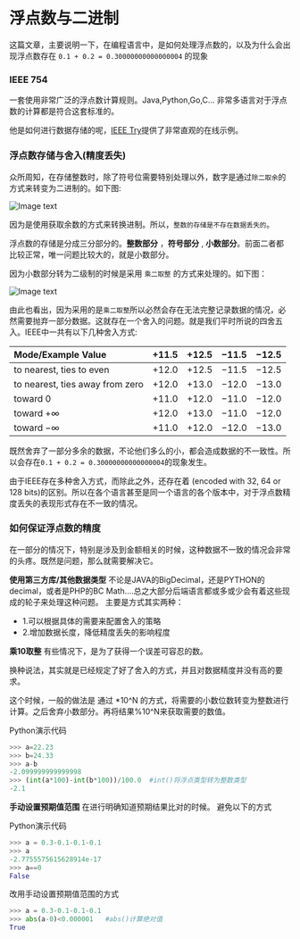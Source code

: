 浮点数与二进制
===
这篇文章，主要说明一下，在编程语言中，是如何处理浮点数的，以及为什么会出现浮点数存在 ``0.1 + 0.2 = 0.30000000000000004`` 的现象

### IEEE 754
一套使用非常广泛的浮点数计算规则。Java,Python,Go,C... 非常多语言对于浮点数的计算都是符合这套标准的。

他是如何进行数据存储的呢，[IEEE Try](https://www.h-schmidt.net/FloatConverter/IEEE754.html)提供了非常直观的在线示例。

### 浮点数存储与舍入(精度丢失)
众所周知，在存储整数时，除了符号位需要特别处理以外，数字是通过``除二取余``的方式来转变为二进制的。如下图:

![Image text](https://raw.githubusercontent.com/liufeng3486/Documents/master/%E7%9F%A5%E8%AF%86%E7%82%B9/_static/screenshot/float_1.png)


因为是使用获取余数的方式来转换进制。所以，``整数的存储是不存在数据丢失的``。

浮点数的存储是分成三分部分的。**整数部分** ，**符号部分** , **小数部分**。前面二者都比较正常，唯一问题比较大的，就是小数部分。

因为小数部分转为二级制的时候是采用 ``乘二取整`` 的方式来处理的。如下图：

![Image text](https://raw.githubusercontent.com/liufeng3486/Documents/master/%E7%9F%A5%E8%AF%86%E7%82%B9/_static/screenshot/float_2.png)

由此也看出，因为采用的是``乘二取整``所以必然会存在无法完整记录数据的情况，必然需要抛弃一部分数据。这就存在一个舍入的问题。就是我们平时所说的四舍五入。IEEE中一共有以下几种舍入方式:

|Mode/Example Value|+11.5|+12.5|−11.5|−12.5|
|:----|:----|----|:----|:----|
|to nearest, ties to even|+12.0|+12.5|−11.5|−12.5|
|to nearest, ties away from zero|+12.0|+13.0|−12.0|−13.0|
|toward 0|+11.0|+12.0|−11.0|−12.0|
|toward +∞|+12.0|+13.0|−11.0|−12.0|
|toward −∞|+11.0|+12.0|−12.0|−13.0|

既然舍弃了一部分多余的数据，不论他们多么的小，都会造成数据的不一致性。所以会存在``0.1 + 0.2 = 0.30000000000000004``的现象发生。

由于IEEE存在多种舍入方式，而除此之外，还存在着 (encoded with 32, 64 or 128 bits)的区别。所以在各个语言甚至是同一个语言的各个版本中，对于浮点数精度丢失的表现形式存在不一致的情况。

### 如何保证浮点数的精度
在一部分的情况下，特别是涉及到金额相关的时候，这种数据不一致的情况会非常的头疼。既然是问题，那么就需要解决它。

**使用第三方库/其他数据类型**
不论是JAVA的BigDecimal，还是PYTHON的decimal，或者是PHP的BC Math....总之大部分后端语言都或多或少会有着这些现成的轮子来处理这种问题。
主要是方式其实两种：
* 1.可以根据具体的需要来配置舍入的策略
* 2.增加数据长度，降低精度丢失的影响程度

**乘10取整**
有些情况下，是为了获得一个误差可容忍的数。

换种说法，其实就是已经规定了好了舍入的方式，并且对数据精度并没有高的要求。

这个时候，一般的做法是 通过 *10^N 的方式，将需要的小数位数转变为整数进行计算。之后舍弃小数部分。再将结果%10^N来获取需要的数值。

Python演示代码
```python
>>> a=22.23
>>> b=24.33
>>> a-b
-2.099999999999998
>>> (int(a*100)-int(b*100))/100.0  #int()将浮点类型转为整数类型
-2.1
```

**手动设置预期值范围**
在进行明确知道预期结果比对的时候。 避免以下的方式

Python演示代码
```python
>>> a = 0.3-0.1-0.1-0.1
>>> a
-2.7755575615628914e-17
>>> a==0  
False
```

改用手动设置预期值范围的方式

```python
>>> a = 0.3-0.1-0.1-0.1
>>> abs(a-0)<0.000001   #abs()计算绝对值
True
```


